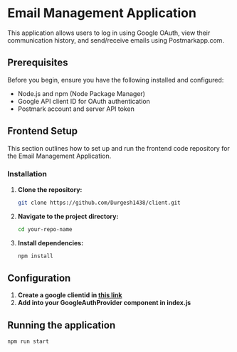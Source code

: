 # Email Management Application

This application allows users to log in using Google OAuth, view their communication history, and send/receive emails using Postmarkapp.com.

## Prerequisites

Before you begin, ensure you have the following installed and configured:

- Node.js and npm (Node Package Manager)
- Google API client ID for OAuth authentication
- Postmark account and server API token

## Frontend Setup

This section outlines how to set up and run the frontend code repository for the Email Management Application.

### Installation
1. **Clone the repository:**
   ```bash
   git clone https://github.com/Durgesh1438/client.git
   ```
2. **Navigate to the project directory:**
   ```bash
   cd your-repo-name
   ```
3. **Install dependencies:**
   ```bash
   npm install
   ```

## Configuration
1. **Create a google clientid  in [this link](https://console.cloud.google.com)**
2. **Add into your GoogleAuthProvider component in index.js**

## Running the application
   ```bash
   npm run start
   ```
